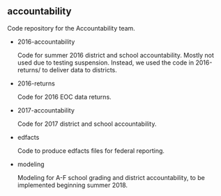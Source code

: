 ## accountability

Code repository for the Accountability team.

* 2016-accountability

    Code for summer 2016 district and school accountability. Mostly not used due to testing suspension. Instead, we used the code in 2016-returns/ to deliver data to districts.

* 2016-returns

    Code for 2016 EOC data returns.

* 2017-accountability

    Code for 2017 district and school accountability.

* edfacts

    Code to produce edfacts files for federal reporting.

* modeling

    Modeling for A-F school grading and district accountability, to be implemented beginning summer 2018.
